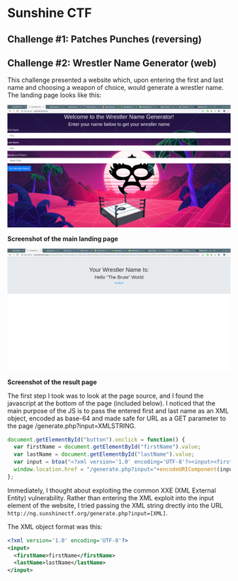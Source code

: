 # Sunshine CTF

## Challenge #1: Patches Punches (reversing)


## Challenge #2: Wrestler Name Generator (web)

This challenge presented a website which, upon entering the first and last name and choosing a weapon of choice, would generate a wrestler name. The landing page looks like this:

![Screenshot](/ctf/images/pic1.png?raw=true)

**Screenshot of the main landing page**

![Screenshot](/ctf/images/pic2.png?raw=true)

**Screenshot of the result page**

The first step I took was to look at the page source, and I found the javascript at the bottom of the page (included below). I noticed that the main purpose of the JS is to pass the entered first and last name as an XML object, encoded as base-64 and made safe for URL as a GET parameter to the page /generate.php?input=XMLSTRING.

```javascript
document.getElementById("button").onclick = function() {
  var firstName = document.getElementById("firstName").value;
  var lastName = document.getElementById("lastName").value;
  var input = btoa("<?xml version='1.0' encoding='UTF-8'?><input><firstName>" + firstName + "</firstName><lastName>" + lastName+ "</lastName></input>");
  window.location.href = "/generate.php?input="+encodeURIComponent(input);
};
```

Immediately, I thought about exploiting the common XXE (XML External Entity) vulnerability. Rather than entering the XML exploit into the input element of the website, I tried passing the XML string drectly into the URL `http://ng.sunshinectf.org/generate.php?input=[XML]`.

The XML object format was this:

```xml
<?xml version='1.0' encoding='UTF-8'?>
<input>
  <firstName>firstName</firstName>
  <lastName>lastName</lastName>
</input>
```
